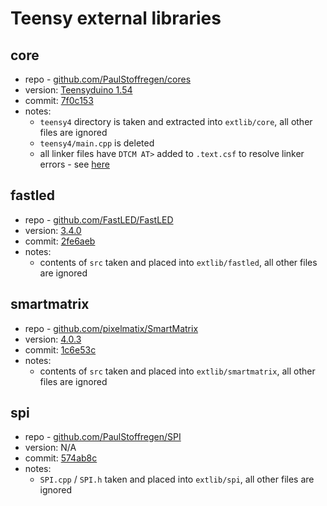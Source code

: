 # Teensy external libraries

## core
- repo - [github.com/PaulStoffregen/cores](https://github.com/PaulStoffregen/cores)
- version: [Teensyduino 1.54](https://github.com/PaulStoffregen/cores/releases/tag/1.54)
- commit: [7f0c153](https://github.com/PaulStoffregen/cores/commit/7f0c1531ec29c5b75a4c3dc446e4b09c3731c090)
- notes:
    - `teensy4` directory is taken and extracted into `extlib/core`, all other files are ignored
    - `teensy4/main.cpp` is deleted
    - all linker files have `DTCM AT>` added to `.text.csf` to resolve linker errors - see [here](https://forum.pjrc.com/threads/67252-Teensyduino-1-54-Beta-9?p=279524&viewfull=1#post279524)

## fastled
- repo - [github.com/FastLED/FastLED](https://github.com/FastLED/FastLED)
- version: [3.4.0](https://github.com/FastLED/FastLED/releases/tag/3.4.0)
- commit: [2fe6aeb](https://github.com/FastLED/FastLED/commit/2fe6aebc778a836a8556b8e4508381e9c847f7a3)
- notes:
    - contents of `src` taken and placed into `extlib/fastled`, all other files are ignored

## smartmatrix
- repo - [github.com/pixelmatix/SmartMatrix](https://github.com/pixelmatix/SmartMatrix)
- version: [4.0.3](https://github.com/pixelmatix/SmartMatrix/releases/tag/4.0.3)
- commit: [1c6e53c](https://github.com/pixelmatix/SmartMatrix/commit/1c6e53c8b4317419b4b56ec49235e9ffb92581db)
- notes:
    - contents of `src` taken and placed into `extlib/smartmatrix`, all other files are ignored


## spi
- repo - [github.com/PaulStoffregen/SPI](https://github.com/PaulStoffregen/SPI)
- version: N/A
- commit: [574ab8c](https://github.com/PaulStoffregen/SPI/commit/574ab8c7a8a45ea21cc56dcc6b7361da90868e86)
- notes:
    - `SPI.cpp` / `SPI.h` taken and placed into `extlib/spi`, all other files are ignored
